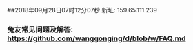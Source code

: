 ##2018年09月28日07时12分07秒 新址: 159.65.111.239
### 兔友常见问题及解答: https://github.com/wanggonging/d/blob/w/FAQ.md
